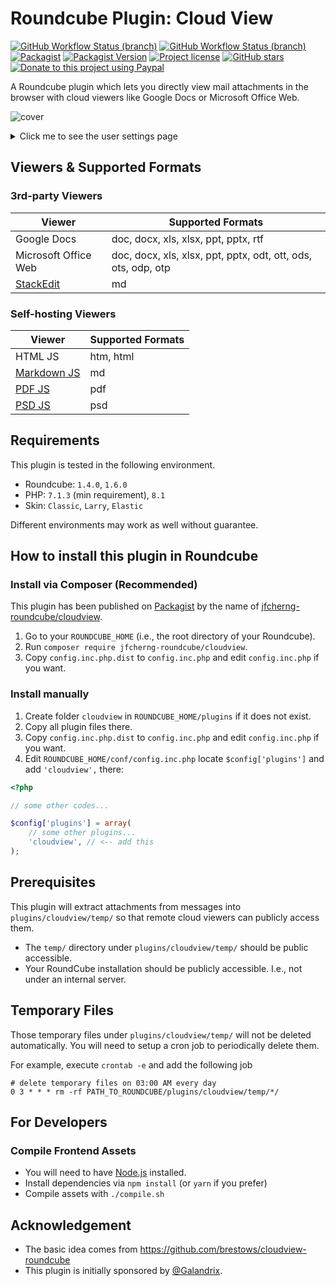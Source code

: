 # Roundcube Plugin: Cloud View

[![GitHub Workflow Status (branch)](https://img.shields.io/github/workflow/status/jfcherng-roundcube/plugin-cloudview/frontend/master?style=flat-square&label=build%20frontend)](https://github.com/jfcherng-roundcube/plugin-cloudview/actions)
[![GitHub Workflow Status (branch)](https://img.shields.io/github/workflow/status/jfcherng-roundcube/plugin-cloudview/backend/master?style=flat-square&label=build%20backend)](https://github.com/jfcherng-roundcube/plugin-cloudview/actions)
[![Packagist](https://img.shields.io/packagist/dt/jfcherng-roundcube/cloudview?style=flat-square)](https://packagist.org/packages/jfcherng-roundcube/cloudview)
[![Packagist Version](https://img.shields.io/packagist/v/jfcherng-roundcube/cloudview?style=flat-square)](https://packagist.org/packages/jfcherng-roundcube/cloudview)
[![Project license](https://img.shields.io/github/license/jfcherng-roundcube/plugin-cloudview?style=flat-square)](https://github.com/jfcherng-roundcube/plugin-cloudview/blob/master/LICENSE)
[![GitHub stars](https://img.shields.io/github/stars/jfcherng-roundcube/plugin-cloudview?style=flat-square&logo=github)](https://github.com/jfcherng-roundcube/plugin-cloudview/stargazers)
[![Donate to this project using Paypal](https://img.shields.io/badge/paypal-donate-blue.svg?style=flat-square&logo=paypal)](https://www.paypal.me/jfcherng/5usd)

A Roundcube plugin which lets you directly view mail attachments in the browser
with cloud viewers like Google Docs or Microsoft Office Web.

![cover](https://raw.githubusercontent.com/jfcherng-roundcube/plugin-cloudview/master/docs/screenshot/cover.png)

<details>
  <summary>Click me to see the user settings page</summary>
  <img src="https://raw.githubusercontent.com/jfcherng-roundcube/plugin-cloudview/master/docs/screenshot/settings.png">
</details>

## Viewers & Supported Formats

### 3rd-party Viewers

<table>
  <thead>
    <tr>
      <th>Viewer</th>
      <th>Supported Formats</th>
    </tr>
  </thead>
  <tbody>
    <tr>
      <td>Google Docs</td>
      <td>
        doc, docx, xls, xlsx, ppt, pptx,
        rtf
      </td>
    </tr>
    <tr>
      <td>Microsoft Office Web</td>
      <td>
        doc, docx, xls, xlsx, ppt, pptx,
        odt, ott, ods, ots, odp, otp
      </td>
    </tr>
    <tr>
      <td><a href="https://stackedit.io/">StackEdit</a></td>
      <td>md</td>
    </tr>
  </tbody>
</table>

### Self-hosting Viewers

<table>
  <thead>
    <tr>
      <th>Viewer</th>
      <th>Supported Formats</th>
    </tr>
  </thead>
  <tbody>
    <tr>
      <td>HTML JS</td>
      <td>htm, html</td>
    </tr>
    <tr>
      <td><a href="https://github.com/chaitin/strapdown-zeta">Markdown JS</a></td>
      <td>md</td>
    </tr>
    <tr>
      <td><a href="https://github.com/mozilla/pdf.js">PDF JS</a></td>
      <td>pdf</td>
    </tr>
    <tr>
      <td><a href="https://github.com/meltingice/psd.js">PSD JS</a></td>
      <td>psd</td>
    </tr>
  </tbody>
</table>

## Requirements

This plugin is tested in the following environment.

- Roundcube: `1.4.0`, `1.6.0`
- PHP: `7.1.3` (min requirement), `8.1`
- Skin: `Classic`, `Larry`, `Elastic`

Different environments may work as well without guarantee.

## How to install this plugin in Roundcube

### Install via Composer (Recommended)

This plugin has been published on [Packagist](https://packagist.org) by the name of [jfcherng-roundcube/cloudview](https://packagist.org/packages/jfcherng-roundcube/cloudview).

1. Go to your `ROUNDCUBE_HOME` (i.e., the root directory of your Roundcube).
2. Run `composer require jfcherng-roundcube/cloudview`.
3. Copy `config.inc.php.dist` to `config.inc.php` and edit `config.inc.php` if you want.

### Install manually

1. Create folder `cloudview` in `ROUNDCUBE_HOME/plugins` if it does not exist.
2. Copy all plugin files there.
3. Copy `config.inc.php.dist` to `config.inc.php` and edit `config.inc.php` if you want.
4. Edit `ROUNDCUBE_HOME/conf/config.inc.php` locate `$config['plugins']` and add `'cloudview',` there:

```php
<?php

// some other codes...

$config['plugins'] = array(
    // some other plugins...
    'cloudview', // <-- add this
);
```

## Prerequisites

This plugin will extract attachments from messages into `plugins/cloudview/temp/`
so that remote cloud viewers can publicly access them.

- The `temp/` directory under `plugins/cloudview/temp/` should be public accessible.
- Your RoundCube installation should be publicly accessible. I.e., not under an internal server.

## Temporary Files

Those temporary files under `plugins/cloudview/temp/` will not be deleted automatically.
You will need to setup a cron job to periodically delete them.

For example, execute `crontab -e` and add the following job

```text
# delete temporary files on 03:00 AM every day
0 3 * * * rm -rf PATH_TO_ROUNDCUBE/plugins/cloudview/temp/*/
```

## For Developers

### Compile Frontend Assets

- You will need to have [Node.js](https://nodejs.org) installed.
- Install dependencies via `npm install` (or `yarn` if you prefer)
- Compile assets with `./compile.sh`

## Acknowledgement

- The basic idea comes from https://github.com/brestows/cloudview-roundcube
- This plugin is initially sponsored by [@Galandrix](https://github.com/Galandrix).
